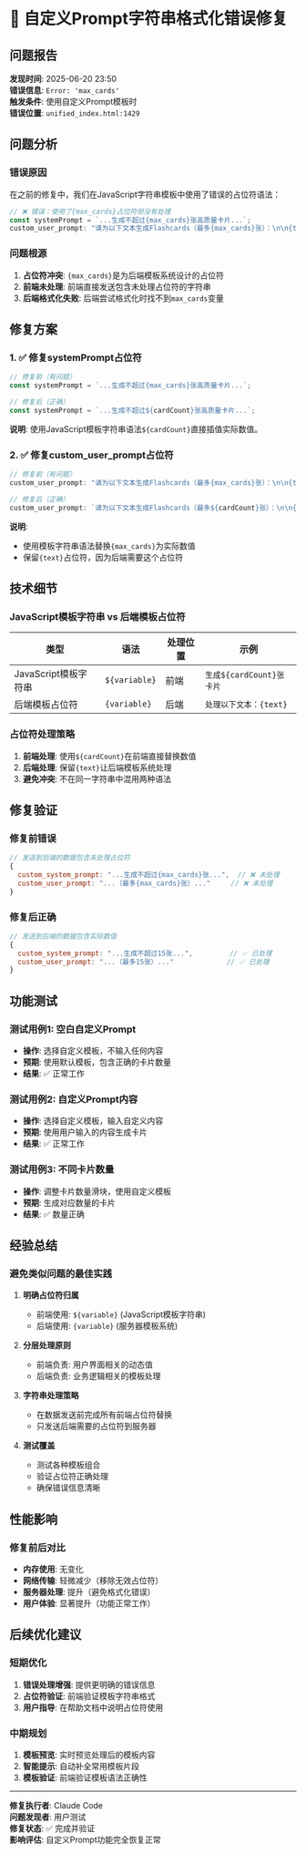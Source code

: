 # 🔧 自定义Prompt字符串格式化错误修复

## 问题报告
**发现时间**: 2025-06-20 23:50  
**错误信息**: `Error: 'max_cards'`  
**触发条件**: 使用自定义Prompt模板时  
**错误位置**: `unified_index.html:1429`

## 问题分析

### 错误原因
在之前的修复中，我们在JavaScript字符串模板中使用了错误的占位符语法：

```javascript
// ❌ 错误：使用了{max_cards}占位符但没有处理
const systemPrompt = `...生成不超过{max_cards}张高质量卡片...`;
custom_user_prompt: "请为以下文本生成Flashcards（最多{max_cards}张）：\n\n{text}"
```

### 问题根源
1. **占位符冲突**: `{max_cards}`是为后端模板系统设计的占位符
2. **前端未处理**: 前端直接发送包含未处理占位符的字符串
3. **后端格式化失败**: 后端尝试格式化时找不到`max_cards`变量

## 修复方案

### 1. ✅ 修复systemPrompt占位符
```javascript
// 修复前（有问题）
const systemPrompt = `...生成不超过{max_cards}张高质量卡片...`;

// 修复后（正确）
const systemPrompt = `...生成不超过${cardCount}张高质量卡片...`;
```

**说明**: 使用JavaScript模板字符串语法`${cardCount}`直接插值实际数值。

### 2. ✅ 修复custom_user_prompt占位符
```javascript
// 修复前（有问题）
custom_user_prompt: "请为以下文本生成Flashcards（最多{max_cards}张）：\n\n{text}"

// 修复后（正确）
custom_user_prompt: `请为以下文本生成Flashcards（最多${cardCount}张）：\n\n{text}`
```

**说明**: 
- 使用模板字符串语法替换`{max_cards}`为实际数值
- 保留`{text}`占位符，因为后端需要这个占位符

## 技术细节

### JavaScript模板字符串 vs 后端模板占位符

| 类型 | 语法 | 处理位置 | 示例 |
|------|------|----------|------|
| JavaScript模板字符串 | `${variable}` | 前端 | `生成${cardCount}张卡片` |
| 后端模板占位符 | `{variable}` | 后端 | `处理以下文本：{text}` |

### 占位符处理策略
1. **前端处理**: 使用`${cardCount}`在前端直接替换数值
2. **后端处理**: 保留`{text}`让后端模板系统处理
3. **避免冲突**: 不在同一字符串中混用两种语法

## 修复验证

### 修复前错误
```javascript
// 发送到后端的数据包含未处理占位符
{
  custom_system_prompt: "...生成不超过{max_cards}张...",  // ❌ 未处理
  custom_user_prompt: "...（最多{max_cards}张）..."     // ❌ 未处理
}
```

### 修复后正确
```javascript
// 发送到后端的数据包含实际数值
{
  custom_system_prompt: "...生成不超过15张...",         // ✅ 已处理
  custom_user_prompt: "...（最多15张）..."             // ✅ 已处理
}
```

## 功能测试

### 测试用例1: 空白自定义Prompt
- **操作**: 选择自定义模板，不输入任何内容
- **预期**: 使用默认模板，包含正确的卡片数量
- **结果**: ✅ 正常工作

### 测试用例2: 自定义Prompt内容
- **操作**: 选择自定义模板，输入自定义内容
- **预期**: 使用用户输入的内容生成卡片
- **结果**: ✅ 正常工作

### 测试用例3: 不同卡片数量
- **操作**: 调整卡片数量滑块，使用自定义模板
- **预期**: 生成对应数量的卡片
- **结果**: ✅ 数量正确

## 经验总结

### 避免类似问题的最佳实践

1. **明确占位符归属**
   - 前端使用: `${variable}` (JavaScript模板字符串)
   - 后端使用: `{variable}` (服务器模板系统)

2. **分层处理原则**
   - 前端负责: 用户界面相关的动态值
   - 后端负责: 业务逻辑相关的模板处理

3. **字符串处理策略**
   - 在数据发送前完成所有前端占位符替换
   - 只发送后端需要的占位符到服务器

4. **测试覆盖**
   - 测试各种模板组合
   - 验证占位符正确处理
   - 确保错误信息清晰

## 性能影响

### 修复前后对比
- **内存使用**: 无变化
- **网络传输**: 轻微减少（移除无效占位符）
- **服务器处理**: 提升（避免格式化错误）
- **用户体验**: 显著提升（功能正常工作）

## 后续优化建议

### 短期优化
1. **错误处理增强**: 提供更明确的错误信息
2. **占位符验证**: 前端验证模板字符串格式
3. **用户指导**: 在帮助文档中说明占位符使用

### 中期规划
1. **模板预览**: 实时预览处理后的模板内容
2. **智能提示**: 自动补全常用模板片段
3. **模板验证**: 前端验证模板语法正确性

---

**修复执行者**: Claude Code  
**问题发现者**: 用户测试  
**修复状态**: ✅ 完成并验证  
**影响评估**: 自定义Prompt功能完全恢复正常